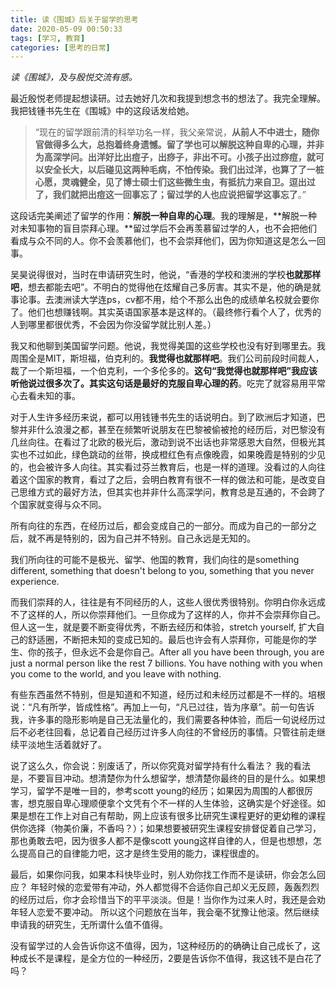 ```yaml
---
title: 读《围城》后关于留学的思考
date: 2020-05-09 00:50:33
tags: [学习, 教育]
categories: [思考的日常]
---
```

*读《围城》，及与殷悦交流有感。*

最近殷悦老师提起想读研。过去她好几次和我提到想念书的想法了。我完全理解。我把钱锺书先生在《围城》中的这段话发给她。
>“现在的留学跟前清的科举功名一样，我父亲常说，**从前人不中进士，随你官做得多么大，总抱着终身遗憾。留了学也可以解脱这种自卑的心理，并非为高深学问。出洋好比出痘子，出痧子，非出不可。小孩子出过痧痘，就可以安全长大，以后碰见这两种毛病，不怕传染。我们出过洋，也算了了一桩心愿，灵魂健全，见了博士硕士们这些微生虫，有抵抗力来自卫。逗出过了，我们就把出痘这一回事忘了；留过学的人也应说把留学这事忘了**。”

这段话完美阐述了留学的作用：**解脱一种自卑的心理**。我的理解是，**解脱一种对未知事物的盲目崇拜心理。**留过学后不会再羡慕留过学的人，也不会把他们看成与众不同的人。你不会羡慕他们，也不会崇拜他们，因为你知道这是怎么一回事。

吴昊说得很对，当时在申请研究生时，他说，“香港的学校和澳洲的学校**也就那样吧**，想去都能去吧”。不明白的觉得他在炫耀自己多厉害。其实不是，他的确是就事论事。去澳洲读大学连ps，cv都不用，给个不那么出色的成绩单名校就会要你了。他们也想赚钱啊。其实英语国家基本是这样的。（最终修行看个人了，优秀的人到哪里都很优秀，不会因为你没留学就比别人差。）

我又和他聊到美国留学问题。他说，我觉得美国的这些学校也没有好到哪里去。我周围全是MIT，斯坦福，伯克利的。**我觉得也就那样吧**。我们公司前段时间裁人，裁了一个斯坦福，一个伯克利，一个多伦多的。**这句“我觉得也就那样吧”我应该听他说过很多次了。其实这句话是最好的克服自卑心理的药**。吃完了就容易用平常心去看未知的事。

对于人生许多经历来说，都可以用钱锺书先生的话说明白。到了欧洲后才知道，巴黎并非什么浪漫之都，甚至在频繁听说朋友在巴黎被偷被抢的经历后，对巴黎没有几丝向往。在看过了北欧的极光后，激动到说不出话也非常感恩大自然，但极光其实也不过如此，绿色跳动的丝带，换成橙红色有点像晚霞，如果晚霞是特别的少见的，也会被许多人向往。其实看过芬兰教育后，也是一样的道理。没看过的人向往着这个国家的教育，看过了之后，会明白教育有很不一样的做法和可能，是改变自己思维方式的最好方法，但其实也并非什么高深学问，教育总是互通的，不会跨了个国家就变得与众不同。

所有向往的东西，在经历过后，都会变成自己的一部分。而成为自己的一部分之后，就不再是特别的，因为自己并不特别。自己永远是无知的。

我们所向往的可能不是极光、留学、他国的教育，我们向往的是something different, something that doesn't belong to you, something that you never experience.

而我们崇拜的人，往往是有不同经历的人，这些人很优秀很特别。你明白你永远成不了这样的人，所以你崇拜他们。一旦你成为了这样的人，你并不会崇拜你自己。但人这一生，就是要不断变得优秀，不断去经历和体验，stretch yourself, 扩大自己的舒适圈，不断把未知的变成已知的。最后也许会有人崇拜你，可能是你的学生、你的孩子，但永远不会是你自己。After all you have been through, you are just a normal person like the rest 7 billions. You have nothing with you when you come to the world, and you leave with nothing.

有些东西虽然不特别，但是知道和不知道，经历过和未经历过都是不一样的。培根说：“凡有所学，皆成性格”。再加上一句，“凡已过往，皆为序章”。前一句告诉我，许多事的隐形影响是自己无法量化的，我们需要各种体验，而后一句说经历过后不必老往回看，总记着自己经历过许多人向往的不曾经历的事情。只管往前走继续平淡地生活着就好了。

说了这么久，你会说：别废话了，所以你究竟对留学持有什么看法？
我的看法是，不要盲目冲动。想清楚你为什么想留学，想清楚你最终的目的是什么。如果想学习，留学不是唯一目的，参考scott young的经历；如果因为周围的人都很厉害，想克服自卑心理顺便拿个文凭有个不一样的人生体验，这确实是个好途径。如果是想在工作上对自己有帮助，网上应该有很多比研究生课程更好的更幼稚的课程供你选择（物美价廉，不香吗？）；如果想要被研究生课程安排督促着自己学习，那也勇敢去吧，因为很多人都不是像scott young这样自律的人，但是也想想，怎么提高自己的自律能力吧，这才是终生受用的能力，课程很虚的。

最后，如果你问我，如果本科快毕业时，别人劝你找工作而不是读研，你会怎么回应？
年轻时候的恋爱带有冲动，外人都觉得不合适你自己却义无反顾，轰轰烈烈的经历过后，你才会珍惜当下的平平淡淡。但是！当你作为过来人时，我还是会劝年轻人恋爱不要冲动。
所以这个问题放在当年，我会毫不犹豫让他滚。然后继续申请我的研究生，无所谓什么值不值得。

没有留学过的人会告诉你这不值得，因为，1这种经历的的确确让自己成长了，这种成长不是课程，是全方位的一种经历，2要是告诉你不值得，我这钱不是白花了吗？